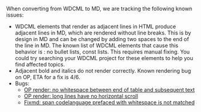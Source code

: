 When converting from WDCML to MD, we are tracking the following known issues:

* WDCML elements that render as adjacent lines in HTML produce adjacent lines in MD, which are rendered without line breaks.  This is by design in MD and can be changed by adding two spaces to the end of the line in MD.  The known list of WDCML elements that cause this behavior is : no bullet lists, const lists.  This requires manual fixing.  You could try searching your WDCML project for these elements to help you find affected topics.
* Adjacent bold and italics do not render correctly.  Known rendering bug on OP, ETA for a fix is 4/6.
* Bugs:
    * [OP render: no whitespace between end of table and subsequent text](https://mseng.visualstudio.com/DefaultCollection/VSChina/_workitems?_a=edit&id=557103)
    * [OP render: long lines have no horizontal scroll](https://mseng.visualstudio.com/DefaultCollection/VSChina/_workitems?_a=edit&id=557096)
    * [Fixmd: span codelanguage prefaced with whitespace is not matched](https://microsoft.visualstudio.com/DefaultCollection/OS/_workitems?_a=edit&id=7091522)

